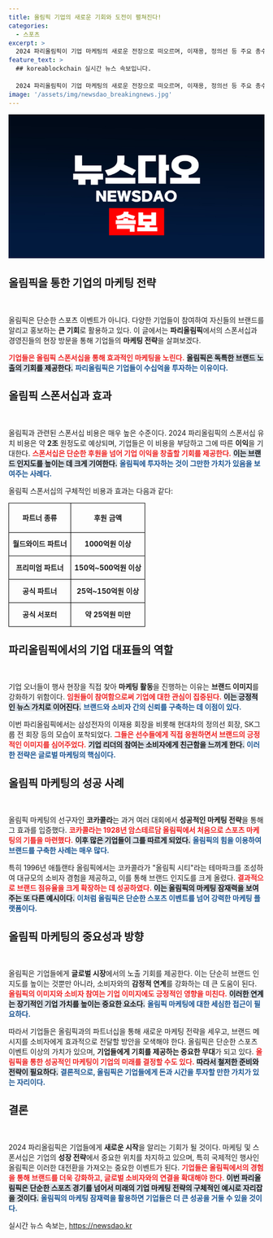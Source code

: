 ```yaml
---
title: 올림픽 기업의 새로운 기회와 도전이 펼쳐진다!
categories:
  - 스포츠
excerpt: >
  2024 파리올림픽이 기업 마케팅의 새로운 전장으로 떠오르며, 이재용, 정의선 등 주요 총수들이 현장을 방문해 스포츠 마케팅의 위력을 입증하고 있습니다. 올림픽 스폰서십의 놀라운 투자 대비 효과가 기대되는 가운데, 글로벌 기업들의 행보가 주목받고 있습니다!
feature_text: >
  ## koreablockchain 실시간 뉴스 속보입니다.

  2024 파리올림픽이 기업 마케팅의 새로운 전장으로 떠오르며, 이재용, 정의선 등 주요 총수들이 현장을 방문해 스포츠 마케팅의 위력을 입증하고 있습니다. 올림픽 스폰서십의 놀라운 투자 대비 효과가 기대되는 가운데, 글로벌 기업들의 행보가 주목받고 있습니다!
image: '/assets/img/newsdao_breakingnews.jpg'
---
```


<p><img src="/assets/img/newsdao_breakingnews.jpg" alt="koreablockchain 속보" /></p>

<h2 data-ke-size="size26">올림픽을 통한 기업의 마케팅 전략</h2>

<p data-ke-size="size16">&nbsp;</p>

<p>올림픽은 단순한 스포츠 이벤트가 아니다. 다양한 기업들이 참여하여 자신들의 브랜드를 알리고 홍보하는 <strong>큰 기회</strong>로 활용하고 있다. 이 글에서는 <strong>파리올림픽</strong>에서의 스폰서십과 경영진들의 현장 방문을 통해 기업들의 <strong>마케팅 전략</strong>을 살펴보겠다. </p>

<p><b><span style="color: #ee2323;">기업들은 올림픽 스폰서십을 통해 효과적인 마케팅을 노린다.</span></b> <b><span style="background-color: #21538527;">올림픽은 독특한 브랜드 노출의 기회를 제공한다.</span></b> <b><span style="color: #1a5490;">파리올림픽은 기업들이 수십억을 투자하는 이유이다.</span></b> </p>

<h2 data-ke-size="size26">올림픽 스폰서십과 효과</h2>

<p data-ke-size="size16">&nbsp;</p>

<p>올림픽과 관련된 스폰서십 비용은 매우 높은 수준이다. 2024 파리올림픽의 스폰서십 유치 비용은 약 <strong>2조</strong> 원정도로 예상되며, 기업들은 이 비용을 부담하고 그에 따른 <strong>이익</strong>을 기대한다. <b><span style="color: #ee2323;">스폰서십은 단순한 후원을 넘어 기업 이익을 창출할 기회를 제공한다.</span></b> <b><span style="background-color: #21538527;">이는 브랜드 인지도를 높이는 데 크게 기여한다.</span></b> <b><span style="color: #1a5490;">올림픽에 투자하는 것이 그만한 가치가 있음을 보여주는 사례다.</span></b> </p>

<p>올림픽 스폰서십의 구체적인 비용과 효과는 다음과 같다:</p>

<table style="border-collapse: collapse; width: 100%;">
    <thead>
        <tr>
            <th style="border: 1px solid black; text-align: center; height: 50px;">파트너 종류</th>
            <th style="border: 1px solid black; text-align: center; height: 50px;">후원 금액</th>
        </tr>
    </thead>
    <tbody>
        <tr>
            <td style="border: 1px solid black; text-align: center; height: 40px;"><b>월드와이드 파트너</b></td>
            <td style="border: 1px solid black; text-align: center; height: 40px;"><b>1000억원 이상</b></td>
        </tr>
        <tr>
            <td style="border: 1px solid black; text-align: center; height: 40px;"><b>프리미엄 파트너</b></td>
            <td style="border: 1px solid black; text-align: center; height: 40px;"><b>150억~500억원 이상</b></td>
        </tr>
        <tr>
            <td style="border: 1px solid black; text-align: center; height: 40px;"><b>공식 파트너</b></td>
            <td style="border: 1px solid black; text-align: center; height: 40px;"><b>25억~150억원 이상</b></td>
        </tr>
        <tr>
            <td style="border: 1px solid black; text-align: center; height: 40px;"><b>공식 서포터</b></td>
            <td style="border: 1px solid black; text-align: center; height: 40px;"><b>약 25억원 미만</b></td>
        </tr>
    </tbody>
</table>

<h2 data-ke-size="size26">파리올림픽에서의 기업 대표들의 역할</h2>

<p data-ke-size="size16">&nbsp;</p>

<p>기업 오너들이 행사 현장을 직접 찾아 <strong>마케팅 활동</strong>을 진행하는 이유는 <strong>브랜드 이미지</strong>를 강화하기 위함이다. <b><span style="color: #ee2323;">임원들이 참여함으로써 기업에 대한 관심이 집중된다.</span></b> <b><span style="background-color: #21538527;">이는 긍정적인 뉴스 가치로 이어진다.</span></b> <b><span style="color: #1a5490;">브랜드와 소비자 간의 신뢰를 구축하는 데 이점이 있다.</span></b> </p>

<p>이번 파리올림픽에서는 삼성전자의 이재용 회장을 비롯해 현대차의 정의선 회장, SK그룹 전 회장 등의 모습이 포착되었다. <b><span style="color: #ee2323;">그들은 선수들에게 직접 응원하면서 브랜드의 긍정적인 이미지를 심어주었다.</span></b> <b><span style="background-color: #21538527;">기업 리더의 참여는 소비자에게 친근함을 느끼게 한다.</span></b> <b><span style="color: #1a5490;">이러한 전략은 글로벌 마케팅의 핵심이다.</span></b> </p>

<h2 data-ke-size="size26">올림픽 마케팅의 성공 사례</h2>

<p data-ke-size="size16">&nbsp;</p>

<p>올림픽 마케팅의 선구자인 <strong>코카콜라</strong>는 과거 여러 대회에서 <strong>성공적인 마케팅 전략</strong>을 통해 그 효과를 입증했다. <b><span style="color: #ee2323;">코카콜라는 1928년 암스테르담 올림픽에서 처음으로 스포츠 마케팅의 기틀을 마련했다.</span></b> <b><span style="background-color: #21538527;">이후 많은 기업들이 그를 따르게 되었다.</span></b> <b><span style="color: #1a5490;">올림픽의 힘을 이용하여 브랜드를 구축한 사례는 매우 많다.</span></b> </p>

<p>특히 1996년 애틀랜타 올림픽에서는 코카콜라가 "올림픽 시티"라는 테마파크를 조성하여 대규모의 소비자 경험을 제공하고, 이를 통해 브랜드 인지도를 크게 올렸다. <b><span style="color: #ee2323;">결과적으로 브랜드 점유율을 크게 확장하는 데 성공하였다.</span></b> <b><span style="background-color: #21538527;">이는 올림픽의 마케팅 잠재력을 보여주는 또 다른 예시이다.</span></b> <b><span style="color: #1a5490;">이처럼 올림픽은 단순한 스포츠 이벤트를 넘어 강력한 마케팅 플랫폼이다.</span></b> </p>

<h2 data-ke-size="size26">올림픽 마케팅의 중요성과 방향</h2>

<p data-ke-size="size16">&nbsp;</p>

<p>올림픽은 기업들에게 <strong>글로벌 시장</strong>에서의 노출 기회를 제공한다. 이는 단순히 브랜드 인지도를 높이는 것뿐만 아니라, 소비자와의 <strong>감정적 연계</strong>를 강화하는 데 큰 도움이 된다. <b><span style="color: #ee2323;">올림픽의 이미지와 소비자 참여는 기업 이미지에도 긍정적인 영향을 미친다.</span></b> <b><span style="background-color: #21538527;">이러한 연계는 장기적인 기업 가치를 높이는 중요한 요소다.</span></b> <b><span style="color: #1a5490;">올림픽 마케팅에 대한 세심한 접근이 필요하다.</span></b> </p>

<p>따라서 기업들은 올림픽과의 파트너십을 통해 새로운 마케팅 전략을 세우고, 브랜드 메시지를 소비자에게 효과적으로 전달할 방안을 모색해야 한다. 올림픽은 단순한 스포츠 이벤트 이상의 가치가 있으며, <strong>기업들에게 기회를 제공하는 중요한 무대</strong>가 되고 있다. <b><span style="color: #ee2323;">올림픽을 통한 성공적인 마케팅이 기업의 미래를 결정할 수도 있다.</span></b> <b><span style="background-color: #21538527;">따라서 철저한 준비와 전략이 필요하다.</span></b> <b><span style="color: #1a5490;">결론적으로, 올림픽은 기업들에게 돈과 시간을 투자할 만한 가치가 있는 자리이다.</span></b> </p>

<h2 data-ke-size="size26">결론</h2>

<p data-ke-size="size16">&nbsp;</p>

<p>2024 파리올림픽은 기업들에게 <strong>새로운 시작</strong>을 알리는 기회가 될 것이다. 마케팅 및 스폰서십은 기업의 <strong>성장 전략</strong>에서 중요한 위치를 차지하고 있으며, 특히 국제적인 행사인 올림픽은 이러한 대전환을 가져오는 중요한 이벤트가 된다. <b><span style="color: #ee2323;">기업들은 올림픽에서의 경험을 통해 브랜드를 더욱 강화하고, 글로벌 소비자와의 연결을 확대해야 한다.</span></b> <b><span style="background-color: #21538527;">이번 파리올림픽은 단순한 스포츠 경기를 넘어서 미래의 기업 마케팅 전략의 구체적인 예시로 자리잡을 것이다.</span></b> <b><span style="color: #1a5490;">올림픽의 마케팅 잠재력을 활용하면 기업들은 더 큰 성공을 거둘 수 있을 것이다.</span></b> </p>

<p data-ke-size="size16"></p>
실시간 뉴스 속보는, <a href="https://newsdao.kr" rel="dofollow">https://newsdao.kr</a>


